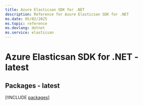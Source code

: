 ```yaml
---
title: Azure Elasticsan SDK for .NET
description: Reference for Azure Elasticsan SDK for .NET
ms.date: 05/02/2025
ms.topic: reference
ms.devlang: dotnet
ms.service: elasticsan
---
```

# Azure Elasticsan SDK for .NET - latest
## Packages - latest
[!INCLUDE [packages](elasticsan-index.md)]